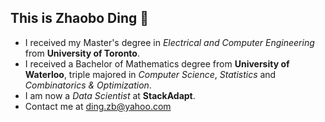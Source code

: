 ## This is Zhaobo Ding 👋

- I received my Master's degree in *Electrical and Computer Engineering* from **University of Toronto**.
- I received a Bachelor of Mathematics degree from **University of Waterloo**, triple majored in *Computer Science*, *Statistics* and *Combinatorics & Optimization*.
- I am now a *Data Scientist* at **StackAdapt**.
- Contact me at ding.zb@yahoo.com
<!--
**BananaWolfDing/BananaWolfDing** is a ✨ _special_ ✨ repository because its `README.md` (this file) appears on your GitHub profile.

Here are some ideas to get you started:

- 🔭 I’m currently working on ...
- 🌱 I’m currently learning ...
- 👯 I’m looking to collaborate on ...
- 🤔 I’m looking for help with ...
- 💬 Ask me about ...
- 📫 How to reach me: ...
- 😄 Pronouns: ...
- ⚡ Fun fact: ...
-->
